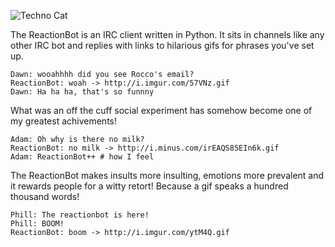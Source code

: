 ![Techno Cat](http://imgur.com/1YxEV)

The ReactionBot is an IRC client written in Python. It sits in channels like any other
IRC bot and replies with links to hilarious gifs for phrases you've set up.

    Dawn: wooahhhh did you see Rocco's email?
    ReactionBot: woah -> http://i.imgur.com/57VNz.gif
    Dawn: Ha ha ha, that's so funnny


What was an off the cuff social experiment has somehow become one of my greatest achivements!

    Adam: Oh why is there no milk?
    ReactionBot: no milk -> http://i.minus.com/irEAQS85EIn6k.gif
    Adam: ReactionBot++ # how I feel

The ReactionBot makes insults more insulting, emotions more prevalent and it rewards people for a witty retort! Because a gif speaks a hundred thousand words!

    Phill: The reactionbot is here!
    Phill: BOOM!
    ReactionBot: boom -> http://i.imgur.com/ytM4Q.gif

